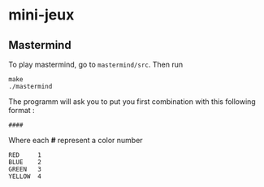 # mini-jeux

## Mastermind 
To play mastermind, go to `mastermind/src`.
Then run 
```
make
./mastermind
```

The programm will ask you to put you first combination with this following format :
```
####
```

Where each **#** represent a color number 
```
RED     1
BLUE    2
GREEN   3
YELLOW  4
```
